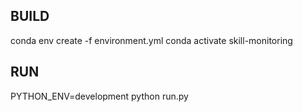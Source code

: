 ## BUILD
conda env create -f environment.yml
conda activate skill-monitoring

## RUN
PYTHON_ENV=development python run.py
